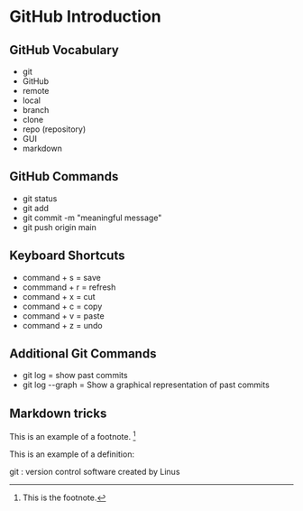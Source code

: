 # GitHub Introduction

## GitHub Vocabulary
- git
- GitHub
- remote
- local
- branch
- clone
- repo (repository)
- GUI
- markdown

## GitHub Commands
- git status
- git add <file-name>
- git commit -m "meaningful message"
- git push origin main

## Keyboard Shortcuts
- command + s = save
- commmand + r = refresh
- command + x = cut
- command + c = copy
- command + v = paste
- command + z = undo

## Additional Git Commands
- git log = show past commits
- git log --graph = Show a graphical representation of past commits

## Markdown tricks

This is an example of a footnote. [^1]

[^1]: This is the footnote.

This is an example of a definition:

git
: version control software created by Linus